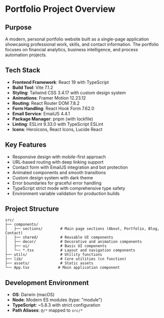 # Portfolio Project Overview

## Purpose
A modern, personal portfolio website built as a single-page application showcasing professional work, skills, and contact information. The portfolio focuses on financial analytics, business intelligence, and process automation projects.

## Tech Stack
- **Frontend Framework**: React 19 with TypeScript
- **Build Tool**: Vite 7.1.2
- **Styling**: Tailwind CSS 3.4.17 with custom design system
- **Animations**: Framer Motion 12.23.12
- **Routing**: React Router DOM 7.8.2
- **Form Handling**: React Hook Form 7.62.0
- **Email Service**: EmailJS 4.4.1
- **Package Manager**: pnpm (with lockfile)
- **Linting**: ESLint 9.33.0 with TypeScript ESLint
- **Icons**: Heroicons, React Icons, Lucide React

## Key Features
- Responsive design with mobile-first approach
- URL-based routing with deep linking support
- Contact form with EmailJS integration and bot protection
- Animated components and smooth transitions
- Custom design system with dark theme
- Error boundaries for graceful error handling
- TypeScript strict mode with comprehensive type safety
- Environment variable validation for production builds

## Project Structure
```
src/
├── components/
│   ├── sections/        # Main page sections (About, Portfolio, Blog, Contact)
│   ├── shared/          # Reusable UI components
│   ├── decor/           # Decorative and animation components
│   ├── ui/              # Basic UI components
│   └── *.tsx            # Layout and navigation components
├── utils/               # Utility functions
├── lib/                 # Core utilities (cn function)
├── assets/              # Static assets
└── App.tsx             # Main application component
```

## Development Environment
- **OS**: Darwin (macOS)
- **Node**: Modern ES modules (type: "module")
- **TypeScript**: ~5.8.3 with strict configuration
- **Path Aliases**: `@/*` mapped to `src/*`